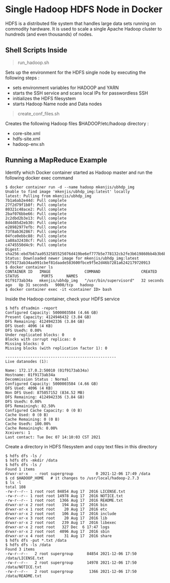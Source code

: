 # Single Hadoop HDFS Node in Docker

HDFS is a distributed file system that handles large data sets running on commodity hardware. 
It is used to scale a single Apache Hadoop cluster to hundreds (and even thousands) of nodes.

## Shell Scripts Inside 

> run_hadoop.sh

Sets up the environment for the HDFS single node by executing the following steps :
- sets environment variables for HADOOP and YARN
- starts the SSH service and scans local IPs for passwordless SSH
- initializes the HDFS filesystem
- starts Hadoop Name node and Data nodes

> create_conf_files.sh

Creates the following Hadoop files $HADOOP/etc/hadoop directory :
- core-site.xml
- hdfs-site.xml
- hadoop-env.sh

## Running a MapReduce Example

Identify which Docker container started as Hadoop master and run the following docker exec command
```shell
$ docker container run -d --name hadoop mkenjis/ubhdp_img
Unable to find image 'mkenjis/ubhdp_img:latest' locally
latest: Pulling from mkenjis/ubhdp_img
7b1a6ab2e44d: Pull complete 
27f2d79f1b8f: Pull complete 
80321c48ace2: Pull complete 
2baf076bbe66: Pull complete 
2c2dbd2b3e13: Pull complete 
8d4d85d2eb30: Pull complete 
e28982977efb: Pull complete 
73f8ab362867: Pull complete 
04fce0ebbc88: Pull complete 
1a88a32438cf: Pull complete 
c4745550d4c9: Pull complete 
Digest: sha256:ebd7b67aa9532585525076d419be6ef777b5e778132cb2fe3b619860bb4b3b6b
Status: Downloaded newer image for mkenjis/ubhdp_img:latest
01f9173ab34aa991cbef81daade583600fbce9f5e2d46b7281a6242179720913
$ docker container ls
CONTAINER ID   IMAGE               COMMAND                  CREATED          STATUS          PORTS      NAMES
01f9173ab34a   mkenjis/ubhdp_img   "/usr/bin/supervisord"   32 seconds ago   Up 31 seconds   9000/tcp   hadoop
$ docker container exec -it <container ID> bash
```

Inside the Hadoop container, check your HDFS service
```shell
$ hdfs dfsadmin -report
Configured Capacity: 5000003584 (4.66 GB)
Present Capacity: 4124946432 (3.84 GB)
DFS Remaining: 4124942336 (3.84 GB)
DFS Used: 4096 (4 KB)
DFS Used%: 0.00%
Under replicated blocks: 0
Blocks with corrupt replicas: 0
Missing blocks: 0
Missing blocks (with replication factor 1): 0

-------------------------------------------------
Live datanodes (1):

Name: 172.17.0.2:50010 (01f9173ab34a)
Hostname: 01f9173ab34a
Decommission Status : Normal
Configured Capacity: 5000003584 (4.66 GB)
DFS Used: 4096 (4 KB)
Non DFS Used: 875057152 (834.52 MB)
DFS Remaining: 4124942336 (3.84 GB)
DFS Used%: 0.00%
DFS Remaining%: 82.50%
Configured Cache Capacity: 0 (0 B)
Cache Used: 0 (0 B)
Cache Remaining: 0 (0 B)
Cache Used%: 100.00%
Cache Remaining%: 0.00%
Xceivers: 1
Last contact: Tue Dec 07 14:10:03 CST 2021
```

Create a directory in HDFS filesystem and copy text files in this directory
```shell
$ hdfs dfs -ls /
$ hdfs dfs -mkdir /data
$ hdfs dfs -ls /
Found 1 items
drwxr-xr-x   - root supergroup          0 2021-12-06 17:49 /data
$ cd $HADOOP_HOME   # it changes to /usr/local/hadoop-2.7.3
$ ls -l
total 108
-rw-r--r-- 1 root root 84854 Aug 17  2016 LICENSE.txt
-rw-r--r-- 1 root root 14978 Aug 17  2016 NOTICE.txt
-rw-r--r-- 1 root root  1366 Aug 17  2016 README.txt
drwxr-xr-x 2 root root   194 Aug 17  2016 bin
drwxr-xr-x 1 root root    20 Aug 17  2016 etc
drwxr-xr-x 2 root root   106 Aug 17  2016 include
drwxr-xr-x 3 root root    20 Aug 17  2016 lib
drwxr-xr-x 2 root root   239 Aug 17  2016 libexec
drwxr-xr-x 2 root root   327 Dec  6 17:47 logs
drwxr-xr-x 2 root root  4096 Aug 17  2016 sbin
drwxr-xr-x 4 root root    31 Aug 17  2016 share
$ hdfs dfs -put *.txt /data
$ hdfs dfs -ls /data
Found 3 items
-rw-r--r--   2 root supergroup      84854 2021-12-06 17:50 /data/LICENSE.txt
-rw-r--r--   2 root supergroup      14978 2021-12-06 17:50 /data/NOTICE.txt
-rw-r--r--   2 root supergroup       1366 2021-12-06 17:50 /data/README.txt
```